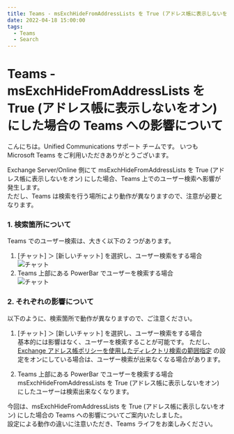 ```yaml
---
title: Teams - msExchHideFromAddressLists を True (アドレス帳に表示しないをオン) にした場合の Teams への影響について
date: 2022-04-18 15:00:00
tags:
  - Teams
  - Search
---
```


# Teams - msExchHideFromAddressLists を True (アドレス帳に表示しないをオン) にした場合の Teams への影響について

こんにちは。Unified Communications サポート チームです。
いつも Microsoft Teams をご利用いただきありがとうございます。

Exchange Server/Online 側にて msExchHideFromAddressLists を True (アドレス帳に表示しないをオン) にした場合、Teams 上でのユーザー検索へ影響が発生します。  
ただし、Teams は検索を行う場所により動作が異なりますので、注意が必要となります。

### 1. 検索箇所について
Teams でのユーザー検索は、大きく以下の 2 つがあります。
1. [チャット] ＞ [新しいチャット] を選択し、ユーザー検索をする場合  
![チャット](./chat.png) 
1. Teams 上部にある PowerBar でユーザーを検索する場合  
![チャット](./PowerBar.png) 


### 2. それぞれの影響について
以下のように、検索箇所で動作が異なりますので、ご注意ください。

1. [チャット] ＞ [新しいチャット] を選択し、ユーザー検索をする場合  
基本的には影響はなく、ユーザーを検索することが可能です。
ただし、[Exchange アドレス帳ポリシーを使用したディレクトリ検索の範囲指定](https://docs.microsoft.com/ja-jp/microsoftteams/teams-scoped-directory-search#turn-on-scoped-directory-search) の設定をオンにしている場合は、ユーザー検索が出来なくなる場合があります。  

1. Teams 上部にある PowerBar でユーザーを検索する場合  
msExchHideFromAddressLists を True (アドレス帳に表示しないをオン) にしたユーザーは検索出来なくなります。


今回は、msExchHideFromAddressLists を True (アドレス帳に表示しないをオン) にした場合の Teams への影響についてご案内いたしました。  
設定による動作の違いに注意いただき、Teams ライフをお楽しみください。
